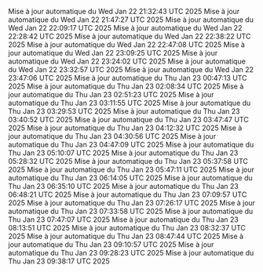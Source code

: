 Mise à jour automatique du Wed Jan 22 21:32:43 UTC 2025
Mise à jour automatique du Wed Jan 22 21:47:27 UTC 2025
Mise à jour automatique du Wed Jan 22 22:09:17 UTC 2025
Mise à jour automatique du Wed Jan 22 22:28:42 UTC 2025
Mise à jour automatique du Wed Jan 22 22:38:22 UTC 2025
Mise à jour automatique du Wed Jan 22 22:47:08 UTC 2025
Mise à jour automatique du Wed Jan 22 23:09:25 UTC 2025
Mise à jour automatique du Wed Jan 22 23:24:02 UTC 2025
Mise à jour automatique du Wed Jan 22 23:32:57 UTC 2025
Mise à jour automatique du Wed Jan 22 23:47:06 UTC 2025
Mise à jour automatique du Thu Jan 23 00:47:13 UTC 2025
Mise à jour automatique du Thu Jan 23 02:08:34 UTC 2025
Mise à jour automatique du Thu Jan 23 02:51:23 UTC 2025
Mise à jour automatique du Thu Jan 23 03:11:55 UTC 2025
Mise à jour automatique du Thu Jan 23 03:29:53 UTC 2025
Mise à jour automatique du Thu Jan 23 03:40:52 UTC 2025
Mise à jour automatique du Thu Jan 23 03:47:47 UTC 2025
Mise à jour automatique du Thu Jan 23 04:12:32 UTC 2025
Mise à jour automatique du Thu Jan 23 04:30:56 UTC 2025
Mise à jour automatique du Thu Jan 23 04:47:09 UTC 2025
Mise à jour automatique du Thu Jan 23 05:10:07 UTC 2025
Mise à jour automatique du Thu Jan 23 05:28:32 UTC 2025
Mise à jour automatique du Thu Jan 23 05:37:58 UTC 2025
Mise à jour automatique du Thu Jan 23 05:47:11 UTC 2025
Mise à jour automatique du Thu Jan 23 06:14:05 UTC 2025
Mise à jour automatique du Thu Jan 23 06:35:10 UTC 2025
Mise à jour automatique du Thu Jan 23 06:48:21 UTC 2025
Mise à jour automatique du Thu Jan 23 07:09:57 UTC 2025
Mise à jour automatique du Thu Jan 23 07:26:17 UTC 2025
Mise à jour automatique du Thu Jan 23 07:33:58 UTC 2025
Mise à jour automatique du Thu Jan 23 07:47:07 UTC 2025
Mise à jour automatique du Thu Jan 23 08:13:51 UTC 2025
Mise à jour automatique du Thu Jan 23 08:32:37 UTC 2025
Mise à jour automatique du Thu Jan 23 08:47:44 UTC 2025
Mise à jour automatique du Thu Jan 23 09:10:57 UTC 2025
Mise à jour automatique du Thu Jan 23 09:28:23 UTC 2025
Mise à jour automatique du Thu Jan 23 09:38:17 UTC 2025
